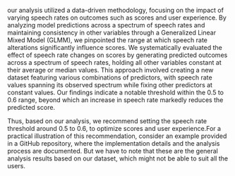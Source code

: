  our analysis utilized a data-driven methodology, focusing on the impact of varying speech rates on outcomes such as scores and user experience. By analyzing model predictions across a spectrum of speech rates and maintaining consistency in other variables through a Generalized Linear Mixed Model (GLMM), we pinpointed the range at which speech rate alterations significantly influence scores. We systematically evaluated the effect of speech rate changes on scores by generating predicted outcomes across a spectrum of speech rates, holding all other variables constant at their average or median values. This approach involved creating a new dataset featuring various combinations of predictors, with speech rate values spanning its observed spectrum while fixing other predictors at constant values. Our findings indicate a notable threshold within the 0.5 to 0.6 range, beyond which an increase in speech rate markedly reduces the predicted score. 

Thus, based on our analysis, we recommend setting the speech rate threshold around 0.5 to 0.6, to optimize scores and user experience.For a practical illustration of this recommendation, consider an example provided in a GitHub repository, where the implementation details and the analysis process are documented. But we have to note that these are the general analysis results based on our dataset, which might not be able to suit all the users.
